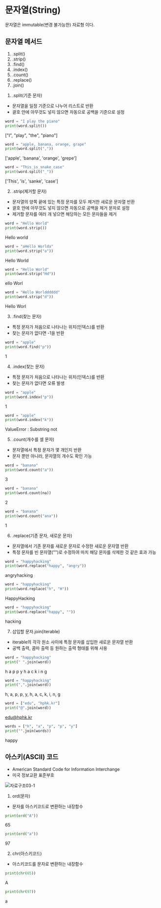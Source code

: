 # 문자열(String)

문자열은 immutable(변경 불가능한) 자료형 이다.



## 문자열 메서드

1. .split()
2. .strip()
3. .find()
4. .index()
5. .count()
6. .replace()
7. .join()



1) .split(기준 문자)

- 문자열을 일정 기준으로 나누어 리스트로 반환
- 괄호 안에 아무것도 넣지 않으면 자동으로 공백을 기준으로 설정

```python
word = "I play the piano"
print(word.split())
```

["I", "play", "the", "piano"]

```python
word = "apple, banana, orange, grape"
print(word.split(","))
```

['apple', 'banana', 'orange', 'grepe']

```python
word = "This_is_snake_case"
print(word.split("_"))
```

['This', 'is', 'sanke', 'case']



2. .strip(제거할 문자)

- 문자열의 양쪽 끝에 있는 특정 문자를 모두 제거한 새로운 문자열 반환
- 괄호 안에 아무것도 넣지 않으면 자동으로 공백을 제거 문자로 설정
- 제거할 문자를 여러 개 넣으면 해당하는 모든 문자들을 제거

```python
word = "Hello World"
print(word.strip())
```

Hello world

```python
word = "aHello Worlda"
print(word.strip("a"))
```

Hello World

```python
word = "Hello World"
print(word.strip("Hd"))
```

ello Worl

```python
word = "Hello Worldddddd"
print(word.strip("d"))
```

Hello Worl



3. .find(찾는 문자)

- 특정 문자가 처음으로 나타나는 위치(인덱스)를 반환
- 찾는 문자가 없다면 -1을 반환

```python
word = "apple"
print(word.find("p"))
```

1



4. .index(찾는 문자)

- 특정 문자가 처음으로 나타나는 위치(인덱스)를 반환
- 찾는 문자가 없다면 오류 발생

```python
word = "apple"
print(word.index("p"))
```

1

```python
word = "apple"
print(word.index("k"))
```

ValueError : Substring not



5. .count(개수를 셀 문자)

- 문자열에서 특정 문자가 몇 개인지 반환
- 문자 뿐만 아니라, 문자열의 개수도 확인 가능

```python
word = "banana"
print(word.count("a"))
```

3

```python
word = "banana"
print(word.count(na))
```

2

```python
word = "banana"
print(word.count("ana"))
```

1



6. .replace(기존 문자, 새로운 문자)

- 문자열에서 기존 문자를 새로운 문자로 수정한 새로운 문자열 반환
- 특정 문자를 빈 문자열("")로 수정하여 마치 해당 문자를 삭제한 것 같은 효과 가능

```python
word = "happyhacking"
print(word.replace("happy", "angry"))
```

angryhacking

```python
word = "happyhacking"
print(word.replace("h", "H"))
```

HappyHacking

```python
word = "happyhacking"
print(word.replace("happy", ""))
```

hacking



7. 삽입할 문자.join(iterable)

- iterable의 각각 원소 사이에 특정 문자를 삽입한 새로운 문자열 반환
- 공백 출력, 콤마 출력 등 원하는 출력 형태를 위해 사용

```python
word = "happyhacking"
print(" ".join(word))
```

h a p p y h a c k i n g

```python
word = "happyhacking"
print(",".join(word))
```

h, a, p, p, y, h, a, c, k, i, n, g

```python
word = ["edu", "hphk.kr"]
print("@".join(word))
```

edu@hphk.kr

```python
words = ["h", "a", "p", "p", "y"]
print("".join(words))
```

happy



## 아스키(ASCII) 코드

- American Standard Code for Information Interchange
- 미국 정보교환 표준부호

![자료구조03-1](/Users/isangbaeg/Desktop/TIL/python/images/자료구조03-1.png)


1. ord(문자)

- 문자를 아스키코드로 변환하는 내장함수

```python
print(ord("A"))
```

65

```python
print(ord("a"))
```

97



2. chr(아스키코드)

- 아스키코드를 문자로 변환하는 내장함수

```python
print(chr(65))
```

A

```python
print(chr(97))
```

a